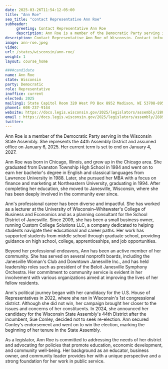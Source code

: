```yaml
---
date: 2025-03-26T11:54:12-05:00
title: "Ann Roe"
seo_title: "contact Representative Ann Roe"
subheader:
     greeting: Contact Representative Ann Roe
     description: Ann Roe is a member of the Democratic Party serving in the Wisconsin State Assembly. She represents the 44th Assembly District and assumed office on January 6, 2025. Her current term is set to end on January 4, 2027.
description: Contact Representative Ann Roe of Wisconsin. Contact information for Ann Roe includes email address, phone number, and mailing address.
image: ann-roe.jpeg
video:
url: /states/wisconsin/ann-roe/
weight: 1
layout: course_home

####candidate
name: Ann Roe
state: Wisconsin
party: Democratic
role: Representative
inoffice: current
elected: 2025
mailing1: State Capitol Room 320 West PO Box 8952 Madison, WI 53708-8952
phone1: 608-237-9144
website: https://docs.legis.wisconsin.gov/2025/legislators/assembly/2889/
email : https://docs.legis.wisconsin.gov/2025/legislators/assembly/2889/
twitter: 
---
```

Ann Roe is a member of the Democratic Party serving in the Wisconsin State Assembly. She represents the 44th Assembly District and assumed office on January 6, 2025. Her current term is set to end on January 4, 2027.

Ann Roe was born in Chicago, Illinois, and grew up in the Chicago area. She graduated from Evanston Township High School in 1984 and went on to earn her bachelor's degree in English and classical languages from Lawrence University in 1988. Later, she pursued her MBA with a focus on finance and marketing at Northeastern University, graduating in 1994. After completing her education, she moved to Janesville, Wisconsin, where she has been deeply involved in the community ever since.

Ann's professional career has been diverse and impactful. She has worked as a lecturer at the University of Wisconsin–Whitewater's College of Business and Economics and as a planning consultant for the School District of Janesville. Since 2009, she has been a small business owner, running Custom College Solutions LLC, a company dedicated to helping students navigate their educational and career paths. Her work has supported students from middle school through graduate school, providing guidance on high school, college, apprenticeships, and job opportunities.

Beyond her professional endeavors, Ann has been an active member of her community. She has served on several nonprofit boards, including the Janesville Woman's Club and Downtown Janesville Inc., and has held leadership roles such as president of the Beloit Janesville Symphony Orchestra. Her commitment to community service is evident in her involvement with various organizations aimed at improving the lives of her fellow residents.

Ann's political journey began with her candidacy for the U.S. House of Representatives in 2022, where she ran in Wisconsin's 1st congressional district. Although she did not win, her campaign brought her closer to the issues and concerns of her constituents. In 2024, she announced her candidacy for the Wisconsin State Assembly's 44th District after the incumbent, Sue Conley, decided not to seek re-election. Ann secured Conley's endorsement and went on to win the election, marking the beginning of her tenure in the State Assembly.

As a legislator, Ann Roe is committed to addressing the needs of her district and advocating for policies that promote education, economic development, and community well-being. Her background as an educator, business owner, and community leader provides her with a unique perspective and a strong foundation for her work in public service.
